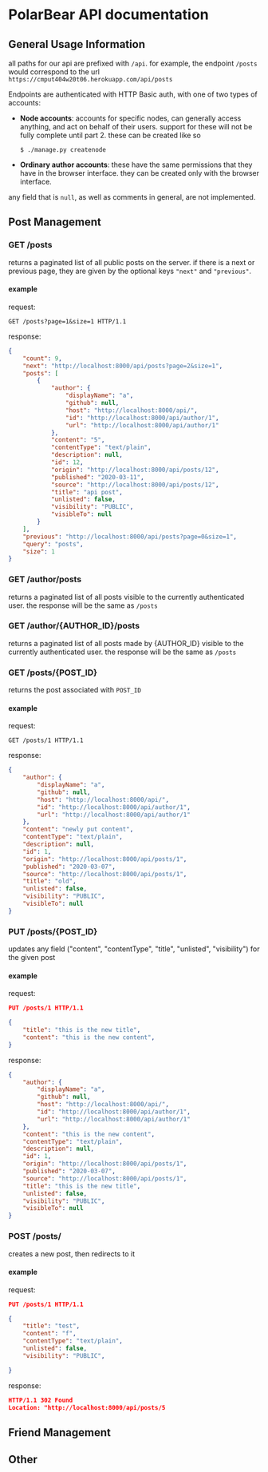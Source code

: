 # PolarBear API documentation

## General Usage Information

all paths for our api are prefixed with `/api`. for example, the
endpoint `/posts` would correspond to the url
`https://cmput404w20t06.herokuapp.com/api/posts`

Endpoints are authenticated with HTTP Basic auth, with one of two
types of accounts:

- **Node accounts**: accounts for specific nodes, can generally access
  anything, and act on behalf of their users. support for these will
  not be fully complete until part 2. these can be created like so

  ```
  $ ./manage.py createnode
  ```

- **Ordinary author accounts**: these have the same permissions that
    they have in the browser interface. they can be created only with
    the browser interface.


any field that is `null`, as well as comments in general, are not
implemented.


## Post Management

### GET /posts

returns a paginated list of all public posts on the server.
if there is a next or previous page, they are given by the optional
keys `"next"` and `"previous"`.


#### example

request:
```
GET /posts?page=1&size=1 HTTP/1.1
```

response:
```json
{
    "count": 9,
    "next": "http://localhost:8000/api/posts?page=2&size=1",
    "posts": [
        {
            "author": {
                "displayName": "a",
                "github": null,
                "host": "http://localhost:8000/api/",
                "id": "http://localhost:8000/api/author/1",
                "url": "http://localhost:8000/api/author/1"
            },
            "content": "5",
            "contentType": "text/plain",
            "description": null,
            "id": 12,
            "origin": "http://localhost:8000/api/posts/12",
            "published": "2020-03-11",
            "source": "http://localhost:8000/api/posts/12",
            "title": "api post",
            "unlisted": false,
            "visibility": "PUBLIC",
            "visibleTo": null
        }
    ],
    "previous": "http://localhost:8000/api/posts?page=0&size=1",
    "query": "posts",
    "size": 1
}
```

### GET /author/posts

returns a paginated list of all posts visible to the currently
authenticated user. the response will be the same as `/posts`

### GET /author/{AUTHOR_ID}/posts

returns a paginated list of all posts made by {AUTHOR_ID} visible to
the currently authenticated user. the response will be the same as
`/posts`

### GET /posts/{POST_ID}

returns the post associated with `POST_ID`

#### example

request:
```
GET /posts/1 HTTP/1.1
```

response:
```json
{
    "author": {
        "displayName": "a",
        "github": null,
        "host": "http://localhost:8000/api/",
        "id": "http://localhost:8000/api/author/1",
        "url": "http://localhost:8000/api/author/1"
    },
    "content": "newly put content",
    "contentType": "text/plain",
    "description": null,
    "id": 1,
    "origin": "http://localhost:8000/api/posts/1",
    "published": "2020-03-07",
    "source": "http://localhost:8000/api/posts/1",
    "title": "old",
    "unlisted": false,
    "visibility": "PUBLIC",
    "visibleTo": null
}
```

### PUT /posts/{POST_ID}

updates any field ("content", "contentType", "title", "unlisted",
"visibility") for the given post

#### example

request:
```json
PUT /posts/1 HTTP/1.1

{
    "title": "this is the new title",
    "content": "this is the new content",
}
```

response:
```json
{
    "author": {
        "displayName": "a",
        "github": null,
        "host": "http://localhost:8000/api/",
        "id": "http://localhost:8000/api/author/1",
        "url": "http://localhost:8000/api/author/1"
    },
    "content": "this is the new content",
    "contentType": "text/plain",
    "description": null,
    "id": 1,
    "origin": "http://localhost:8000/api/posts/1",
    "published": "2020-03-07",
    "source": "http://localhost:8000/api/posts/1",
    "title": "this is the new title",
    "unlisted": false,
    "visibility": "PUBLIC",
    "visibleTo": null
}
```
### POST /posts/

creates a new post, then redirects to it

#### example

request:
```json
PUT /posts/1 HTTP/1.1

{
    "title": "test",
    "content": "f",
    "contentType": "text/plain",
    "unlisted": false,
    "visibility": "PUBLIC",

}
```

response:
```json
HTTP/1.1 302 Found
Location: "http://localhost:8000/api/posts/5
```

## Friend Management

## Other
